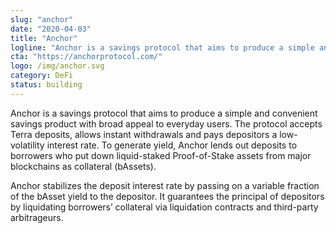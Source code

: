 ```yaml
---
slug: "anchor"
date: "2020-04-03"
title: "Anchor"
logline: "Anchor is a savings protocol that aims to produce a simple and convenient savings product with broad appeal to everyday users."
cta: "https://anchorprotocol.com/"
logo: /img/anchor.svg
category: DeFi
status: building
---
```


Anchor is a savings protocol that aims to produce a simple and convenient savings product with broad appeal to everyday users. The protocol accepts Terra deposits, allows instant withdrawals and pays depositors a low-volatility interest rate. To generate yield, Anchor lends out deposits to borrowers who put down liquid-staked Proof-of-Stake assets from major blockchains as collateral (bAssets).

Anchor stabilizes the deposit interest rate by passing on a variable fraction of the bAsset yield to the depositor. It guarantees the principal of depositors by liquidating borrowers’ collateral via liquidation contracts and third-party arbitrageurs.
